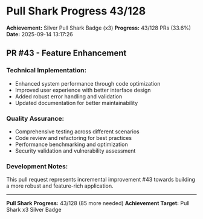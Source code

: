 # Pull Shark Progress 43/128

**Achievement:** Silver Pull Shark Badge (x3)
**Progress:** 43/128 PRs (33.6%)
**Date:** 2025-09-14 13:17:26

## PR #43 - Feature Enhancement

### Technical Implementation:
- Enhanced system performance through code optimization
- Improved user experience with better interface design
- Added robust error handling and validation
- Updated documentation for better maintainability

### Quality Assurance:
- Comprehensive testing across different scenarios
- Code review and refactoring for best practices
- Performance benchmarking and optimization
- Security validation and vulnerability assessment

### Development Notes:
This pull request represents incremental improvement #43 towards
building a more robust and feature-rich application.

---
**Pull Shark Progress:** 43/128 (85 more needed)
**Achievement Target:** Pull Shark x3 Silver Badge
